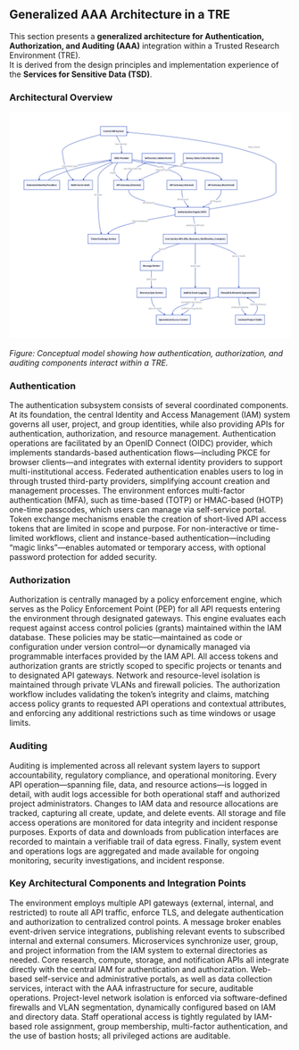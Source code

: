 ## Generalized AAA Architecture in a TRE

This section presents a **generalized architecture for Authentication, Authorization, and Auditing (AAA)** integration within a Trusted Research Environment (TRE).  
It is derived from the design principles and implementation experience of the **Services for Sensitive Data (TSD)**.

### Architectural Overview

![Generalized AAA Integration Architecture](../images/aaai_architecture.png)

*Figure: Conceptual model showing how authentication, authorization, and auditing components interact within a TRE.*

### Authentication

The authentication subsystem consists of several coordinated components. At its foundation, the central Identity and Access Management (IAM) system governs all user, project, and group identities, while also providing APIs for authentication, authorization, and resource management. Authentication operations are facilitated by an OpenID Connect (OIDC) provider, which implements standards-based authentication flows—including PKCE for browser clients—and integrates with external identity providers to support multi-institutional access. Federated authentication enables users to log in through trusted third-party providers, simplifying account creation and management processes. The environment enforces multi-factor authentication (MFA), such as time-based (TOTP) or HMAC-based (HOTP) one-time passcodes, which users can manage via self-service portal. Token exchange mechanisms enable the creation of short-lived API access tokens that are limited in scope and purpose. For non-interactive or time-limited workflows, client and instance-based authentication—including “magic links”—enables automated or temporary access, with optional password protection for added security.

### Authorization

Authorization is centrally managed by a policy enforcement engine, which serves as the Policy Enforcement Point (PEP) for all API requests entering the environment through designated gateways. This engine evaluates each request against access control policies (grants) maintained within the IAM database. These policies may be static—maintained as code or configuration under version control—or dynamically managed via programmable interfaces provided by the IAM API. All access tokens and authorization grants are strictly scoped to specific projects or tenants and to designated API gateways. Network and resource-level isolation is maintained through private VLANs and firewall policies. The authorization workflow includes validating the token’s integrity and claims, matching access policy grants to requested API operations and contextual attributes, and enforcing any additional restrictions such as time windows or usage limits.

### Auditing

Auditing is implemented across all relevant system layers to support accountability, regulatory compliance, and operational monitoring. Every API operation—spanning file, data, and resource actions—is logged in detail, with audit logs accessible for both operational staff and authorized project administrators. Changes to IAM data and resource allocations are tracked, capturing all create, update, and delete events. All storage and file access operations are monitored for data integrity and incident response purposes. Exports of data and downloads from publication interfaces are recorded to maintain a verifiable trail of data egress. Finally, system event and operations logs are aggregated and made available for ongoing monitoring, security investigations, and incident response.

### Key Architectural Components and Integration Points

The environment employs multiple API gateways (external, internal, and restricted) to route all API traffic, enforce TLS, and delegate authentication and authorization to centralized control points. A message broker enables event-driven service integrations, publishing relevant events to subscribed internal and external consumers. Microservices synchronize user, group, and project information from the IAM system to external directories as needed. Core research, compute, storage, and notification APIs all integrate directly with the central IAM for authentication and authorization. Web-based self-service and administrative portals, as well as data collection services, interact with the AAA infrastructure for secure, auditable operations. Project-level network isolation is enforced via software-defined firewalls and VLAN segmentation, dynamically configured based on IAM and directory data. Staff operational access is tightly regulated by IAM-based role assignment, group membership, multi-factor authentication, and the use of bastion hosts; all privileged actions are auditable.
